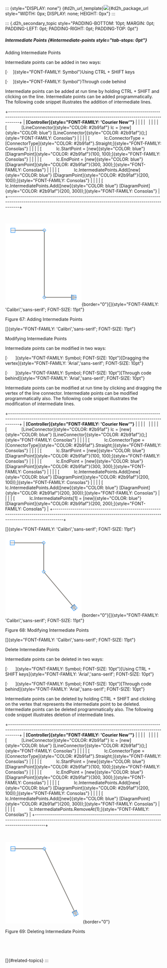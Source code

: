 ::: {style="DISPLAY: none"}
[](ms-xhelp:///?Id=d2h_url_template){#d2h_url_template}![](!package_url!){#d2h_package_url style="WIDTH: 0px; DISPLAY: none; HEIGHT: 0px"}
:::

::: {.d2h_secondary_topic style="PADDING-BOTTOM: 10pt; MARGIN: 0pt; PADDING-LEFT: 0pt; PADDING-RIGHT: 0pt; PADDING-TOP: 0pt"}
##### Intermediate Points {#intermediate-points style="tab-stops: 0pt"}

Adding Intermediate Points

Intermediate points can be added in two ways:

[·    ]{style="FONT-FAMILY: Symbol"}Using CTRL + SHIFT keys

[·    ]{style="FONT-FAMILY: Symbol"}Through code behind

Intermediate points can be added at run time by holding CTRL + SHIFT and clicking on the line. Intermediate points can be added programmatically. The following code snippet illustrates the addition of intermediate lines.

+-----------------------------------------------------------------------------------------------------------------------------------------------------------------+
| **[Controller]{style="FONT-FAMILY: 'Courier New'"}**                                                                                                            |
|                                                                                                                                                                 |
|                                                                                                                                                                 |
|                                                                                                                                                                 |
| [            [LineConnector]{style="COLOR: #2b91af"} lc = [new]{style="COLOR: blue"} [LineConnector]{style="COLOR: #2b91af"}();]{style="FONT-FAMILY: Consolas"} |
|                                                                                                                                                                 |
| [            lc.ConnectorType = [ConnectorType]{style="COLOR: #2b91af"}.Straight;]{style="FONT-FAMILY: Consolas"}                                               |
|                                                                                                                                                                 |
| [            lc.StartPoint = [new]{style="COLOR: blue"} [DiagramPoint]{style="COLOR: #2b91af"}(100, 100);]{style="FONT-FAMILY: Consolas"}                       |
|                                                                                                                                                                 |
| [            lc.EndPoint = [new]{style="COLOR: blue"} [DiagramPoint]{style="COLOR: #2b91af"}(300, 300);]{style="FONT-FAMILY: Consolas"}                         |
|                                                                                                                                                                 |
| [            lc.IntermediatePoints.Add([new]{style="COLOR: blue"} [DiagramPoint]{style="COLOR: #2b91af"}(200, 100));]{style="FONT-FAMILY: Consolas"}            |
|                                                                                                                                                                 |
| [            lc.IntermediatePoints.Add([new]{style="COLOR: blue"} [DiagramPoint]{style="COLOR: #2b91af"}(200, 300));]{style="FONT-FAMILY: Consolas"}            |
+-----------------------------------------------------------------------------------------------------------------------------------------------------------------+

 

![Description: C:\\Users\\prakashs\\Desktop\\add1.png](ImagesExt/image70_72.png){border="0"}[]{style="FONT-FAMILY: 'Calibri','sans-serif'; FONT-SIZE: 11pt"}

Figure 67: Adding Intermediate Points

[]{style="FONT-FAMILY: 'Calibri','sans-serif'; FONT-SIZE: 11pt"} 

Modifying Intermediate Points

Intermediate points can be modified in two ways:

[·      ]{style="FONT-FAMILY: Symbol; FONT-SIZE: 10pt"}[Dragging the vertex]{style="FONT-FAMILY: 'Arial','sans-serif'; FONT-SIZE: 10pt"}

[·      ]{style="FONT-FAMILY: Symbol; FONT-SIZE: 10pt"}[Through code behind]{style="FONT-FAMILY: 'Arial','sans-serif'; FONT-SIZE: 10pt"}

Intermediate points can be modified at run time by clicking and dragging the vertex of the line connector. Intermediate points can be modified programmatically also. The following code snippet illustrates the modification of intermediate lines.

+-----------------------------------------------------------------------------------------------------------------------------------------------------------------+
| **[Controller]{style="FONT-FAMILY: 'Courier New'"}**                                                                                                            |
|                                                                                                                                                                 |
|                                                                                                                                                                 |
|                                                                                                                                                                 |
| [            [LineConnector]{style="COLOR: #2b91af"} lc = [new]{style="COLOR: blue"} [LineConnector]{style="COLOR: #2b91af"}();]{style="FONT-FAMILY: Consolas"} |
|                                                                                                                                                                 |
| [            lc.ConnectorType = [ConnectorType]{style="COLOR: #2b91af"}.Straight;]{style="FONT-FAMILY: Consolas"}                                               |
|                                                                                                                                                                 |
| [            lc.StartPoint = [new]{style="COLOR: blue"} [DiagramPoint]{style="COLOR: #2b91af"}(100, 100);]{style="FONT-FAMILY: Consolas"}                       |
|                                                                                                                                                                 |
| [            lc.EndPoint = [new]{style="COLOR: blue"} [DiagramPoint]{style="COLOR: #2b91af"}(300, 300);]{style="FONT-FAMILY: Consolas"}                         |
|                                                                                                                                                                 |
| [            lc.IntermediatePoints.Add([new]{style="COLOR: blue"} [DiagramPoint]{style="COLOR: #2b91af"}(200, 100));]{style="FONT-FAMILY: Consolas"}            |
|                                                                                                                                                                 |
| [            lc.IntermediatePoints.Add([new]{style="COLOR: blue"} [DiagramPoint]{style="COLOR: #2b91af"}(200, 300));]{style="FONT-FAMILY: Consolas"}            |
|                                                                                                                                                                 |
| [            lc.IntermediatePoints\[1\] = [new]{style="COLOR: blue"} [DiagramPoint]{style="COLOR: #2b91af"}(200, 200);]{style="FONT-FAMILY: Consolas"}          |
+-----------------------------------------------------------------------------------------------------------------------------------------------------------------+

[]{style="FONT-FAMILY: 'Calibri','sans-serif'; FONT-SIZE: 11pt"} 

![Description: C:\\Users\\prakashs\\Desktop\\modify1.png](ImagesExt/image70_73.png){border="0"}[]{style="FONT-FAMILY: 'Calibri','sans-serif'; FONT-SIZE: 11pt"}

Figure 68: Modifying Intermediate Points

[]{style="FONT-FAMILY: 'Calibri','sans-serif'; FONT-SIZE: 11pt"} 

Delete Intermediate Points

Intermediate points can be deleted in two ways:

[·      ]{style="FONT-FAMILY: Symbol; FONT-SIZE: 10pt"}[Using CTRL + SHIFT keys]{style="FONT-FAMILY: 'Arial','sans-serif'; FONT-SIZE: 10pt"}

[·      ]{style="FONT-FAMILY: Symbol; FONT-SIZE: 10pt"}[Through code behind]{style="FONT-FAMILY: 'Arial','sans-serif'; FONT-SIZE: 10pt"}

Intermediate points can be deleted by holding CTRL + SHIFT and clicking on the vertex that represents the intermediate point to be deleted. Intermediate points can be deleted programmatically also. The following code snippet illustrates deletion of intermediate lines.

+-----------------------------------------------------------------------------------------------------------------------------------------------------------------+
| **[Controller]{style="FONT-FAMILY: 'Courier New'"}**                                                                                                            |
|                                                                                                                                                                 |
|                                                                                                                                                                 |
|                                                                                                                                                                 |
| [            [LineConnector]{style="COLOR: #2b91af"} lc = [new]{style="COLOR: blue"} [LineConnector]{style="COLOR: #2b91af"}();]{style="FONT-FAMILY: Consolas"} |
|                                                                                                                                                                 |
| [            lc.ConnectorType = [ConnectorType]{style="COLOR: #2b91af"}.Straight;]{style="FONT-FAMILY: Consolas"}                                               |
|                                                                                                                                                                 |
| [            lc.StartPoint = [new]{style="COLOR: blue"} [DiagramPoint]{style="COLOR: #2b91af"}(100, 100);]{style="FONT-FAMILY: Consolas"}                       |
|                                                                                                                                                                 |
| [            lc.EndPoint = [new]{style="COLOR: blue"} [DiagramPoint]{style="COLOR: #2b91af"}(300, 300);]{style="FONT-FAMILY: Consolas"}                         |
|                                                                                                                                                                 |
| [            lc.IntermediatePoints.Add([new]{style="COLOR: blue"} [DiagramPoint]{style="COLOR: #2b91af"}(200, 100));]{style="FONT-FAMILY: Consolas"}            |
|                                                                                                                                                                 |
| [            lc.IntermediatePoints.Add([new]{style="COLOR: blue"} [DiagramPoint]{style="COLOR: #2b91af"}(200, 300));]{style="FONT-FAMILY: Consolas"}            |
|                                                                                                                                                                 |
| [            lc.IntermediatePoints.RemoveAt(1);]{style="FONT-FAMILY: Consolas"}                                                                                 |
+-----------------------------------------------------------------------------------------------------------------------------------------------------------------+

 

![](ImagesExt/image70_74.png){border="0"}

Figure 69: Deleting Intermediate Points

 

 

[]{#related-topics}
:::
